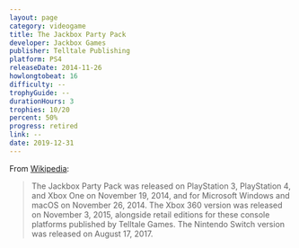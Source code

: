 ```yaml
---
layout: page
category: videogame
title: The Jackbox Party Pack
developer: Jackbox Games
publisher: Telltale Publishing
platform: PS4
releaseDate: 2014-11-26
howlongtobeat: 16
difficulty: --
trophyGuide: --
durationHours: 3
trophies: 10/20
percent: 50%
progress: retired
link: --
date: 2019-12-31
---
```


From [Wikipedia](https://en.wikipedia.org/wiki/The_Jackbox_Party_Pack#The_Jackbox_Party_Pack_(2014)):

> The Jackbox Party Pack was released on PlayStation 3, PlayStation 4, and Xbox One on November 19, 2014, and for Microsoft Windows and macOS on November 26, 2014. The Xbox 360 version was released on November 3, 2015, alongside retail editions for these console platforms published by Telltale Games. The Nintendo Switch version was released on August 17, 2017.
